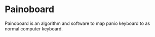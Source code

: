 # Painoboard
Painoboard is an algorithm and software to map panio keyboard to as normal computer keyboard.
